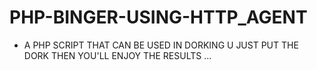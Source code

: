 # PHP-BINGER-USING-HTTP_AGENT
 - A PHP SCRIPT THAT CAN BE USED IN DORKING U JUST PUT THE DORK THEN YOU'LL ENJOY THE RESULTS ...
